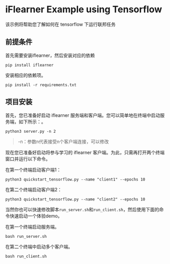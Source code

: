 # iFlearner Example using Tensorflow

该示例将帮助您了解如何在 tensorflow 下运行联邦任务

## 前提条件
首先需要安装iflearner，然后安装对应的依赖
```shell
pip install iflearner
```

安装相应的依赖项。
```shell
pip install -r requirements.txt
```

## 项目安装

首先，您已准备好启动 iflearner 服务端和客户端。您可以简单地在终端中启动服务端，如下所示：。
```shell
python3 server.py -n 2
```
> -n：参数n代表接受n个客户端连接，可以修改

现在您已准备好启动将参与学习的 iflearner 客户端。为此，只需再打开两个终端窗口并运行以下命令。

在第一个终端启动客户端1：

```shell
python3 quickstart_tensorflow.py --name "client1" --epochs 10
```

在第二个终端启动客户端2：

```shell
python3 quickstart_tensorflow.py --name "client2" --epochs 10
```

当然你也可以快速修改脚本`run_server.sh`和`run_client.sh`，然后使用下面的命令快速启动一个体验demo。

在第一个终端启动服务端。
```shell
bash run_server.sh
```

在第二个终端中启动多个客户端。
```shell
bash run_client.sh
```